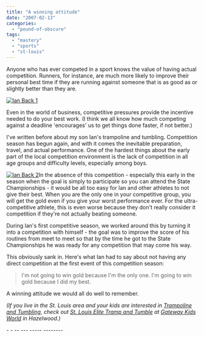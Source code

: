 ```yaml
---
title: "A winning attitude"
date: "2007-02-13"
categories: 
  - "pound-of-obscure"
tags: 
  - "mastery"
  - "sports"
  - "st-louis"
---
```


Anyone who has ever competed in a sport knows the value of having actual competition. Runners, for instance, are much more likely to improve their personal best time if they are running against someone that is as good as or slightly better than they are.

[![Ian Back 1](images/389332510_18000ff482_m.jpg "Ian Back 1")](http://www.flickr.com/photos/gbrettmiller/389332510/ "Photo Sharing")

Even in the world of business, competitive pressures provide the incentive needed to do your best work. (I think we all know how much competing against a deadline 'encourages' us to get things done faster, if not better.)

I've written before about my son Ian's trampoline and tumbling. Competition season has begun again, and with it comes the inevitable preparation, travel, and actual performance. One of the hardest things about the early part of the local competition environment is the lack of competition in all age groups and difficulty levels, especially among boys.

[![Ian Back 2](images/389332513_cf8a8fef2a_m.jpg "Ian Back 2")](http://www.flickr.com/photos/gbrettmiller/389332513/ "Photo Sharing")In the absence of this competition - especially this early in the season when the goal is simply to participate so you can attend the State Championships - it would be all too easy for Ian and other athletes to not give their best. When you are the only one in your competitive group, you will get the gold even if you give your worst performance ever. For the ultra-competitive athlete, this is even worse because they don't really consider it competition if they're not actually beating someone.

During Ian's first competitive season, we worked around this by turning it into a competition with himself - the goal was to improve the score of his routines from meet to meet so that by the time he got to the State Championships he was ready for any competition that may come his way.

This obviously sank in. Here's what Ian had to say about not having any direct competition at the first event of this competition season:

> I'm not going to win gold because I'm the only one. I'm going to win gold because I did my best.

A winning attitude we would all do well to remember.

_(If you live in the St. Louis area and your kids are interested in [Trampoline and Tumbling](http://www.usa-gymnastics.org/tt/ "USA Gymnastics Trampoline and Tumbling"), check out [St. Louis Elite Tramp and Tumble](http://www.gatewaykidsworld.com/team.html "St. Louis Elite Tramp and Tumble") at [Gateway Kids World](http://www.gatewaykidsworld.com "Gateway Kids World - A world where every child can succeed") in Hazelwood.)_

\- - -- --- ----- --------
